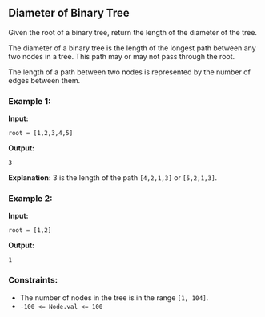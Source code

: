 ## Diameter of Binary Tree

Given the root of a binary tree, return the length of the diameter of the tree.

The diameter of a binary tree is the length of the longest path between any two nodes in a tree. This path may or may not pass through the root.

The length of a path between two nodes is represented by the number of edges between them.

### Example 1:

**Input:**
```plaintext
root = [1,2,3,4,5]
```
**Output:**
```plaintext
3
```
**Explanation:** 3 is the length of the path `[4,2,1,3]` or `[5,2,1,3]`.

### Example 2:

**Input:**
```plaintext
root = [1,2]
```
**Output:**
```plaintext
1
```

### Constraints:
- The number of nodes in the tree is in the range `[1, 104]`.
- `-100 <= Node.val <= 100`
